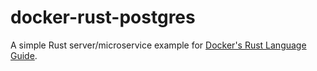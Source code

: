 # docker-rust-postgres

A simple Rust server/microservice example for [Docker's Rust Language Guide](https://docs.docker.com/language/rust/).